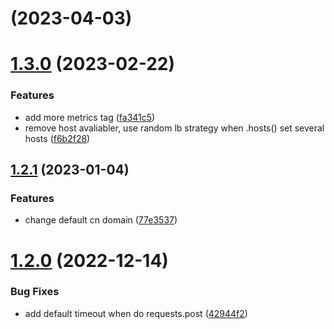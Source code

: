 # [](https://code.byted.org/byteair/volcengine-sdk-python-rec/compare/v1.3.0...v) (2023-04-03)



# [1.3.0](https://code.byted.org/byteair/volcengine-sdk-python-rec/compare/v1.2.1...v1.3.0) (2023-02-22)


### Features

* add more metrics tag ([fa341c5](https://code.byted.org/byteair/volcengine-sdk-python-rec/commits/fa341c55a1fd47956dbcab97fc5b81c0663f1ec6))
* remove host avaliabler, use random lb strategy when .hosts() set several hosts ([f6b2f28](https://code.byted.org/byteair/volcengine-sdk-python-rec/commits/f6b2f286d66b47379c8e090b00292256f0452234))



## [1.2.1](https://code.byted.org/byteair/volcengine-sdk-python-rec/compare/v1.2.0...v1.2.1) (2023-01-04)


### Features

* change default cn domain ([77e3537](https://code.byted.org/byteair/volcengine-sdk-python-rec/commits/77e3537afd4c20df663df676ea5ad5e4a1066c6d))



# [1.2.0](https://code.byted.org/byteair/volcengine-sdk-python-rec/compare/42944f2f754ef67eba8a509464a728e50e9d765b...v1.2.0) (2022-12-14)


### Bug Fixes

* add default timeout when do requests.post ([42944f2](https://code.byted.org/byteair/volcengine-sdk-python-rec/commits/42944f2f754ef67eba8a509464a728e50e9d765b))



